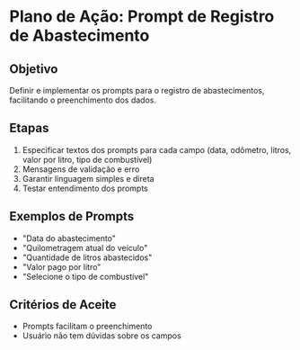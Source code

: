 # Plano de Ação: Prompt de Registro de Abastecimento

## Objetivo
Definir e implementar os prompts para o registro de abastecimentos, facilitando o preenchimento dos dados.

## Etapas
1. Especificar textos dos prompts para cada campo (data, odômetro, litros, valor por litro, tipo de combustível)
2. Mensagens de validação e erro
3. Garantir linguagem simples e direta
4. Testar entendimento dos prompts

## Exemplos de Prompts
- "Data do abastecimento"
- "Quilometragem atual do veículo"
- "Quantidade de litros abastecidos"
- "Valor pago por litro"
- "Selecione o tipo de combustível"

## Critérios de Aceite
- Prompts facilitam o preenchimento
- Usuário não tem dúvidas sobre os campos
